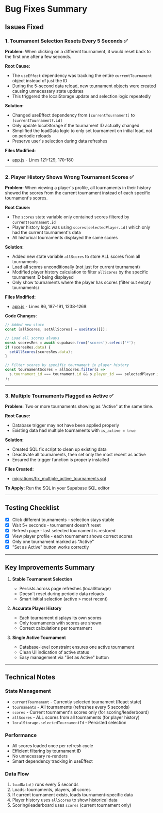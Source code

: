 # Bug Fixes Summary

## Issues Fixed

### 1. Tournament Selection Resets Every 5 Seconds ✅
**Problem:** When clicking on a different tournament, it would reset back to the first one after a few seconds.

**Root Cause:**
- The `useEffect` dependency was tracking the entire `currentTournament` object instead of just the ID
- During the 5-second data reload, new tournament objects were created causing unnecessary state updates
- This triggered the localStorage update and selection logic repeatedly

**Solution:**
- Changed useEffect dependency from `[currentTournament]` to `[currentTournament?.id]`
- Only update localStorage if the tournament ID actually changed
- Simplified the loadData logic to only set tournament on initial load, not on periodic reloads
- Preserve user's selection during data refreshes

**Files Modified:**
- [app.js](app.js) - Lines 121-129, 170-180

---

### 2. Player History Shows Wrong Tournament Scores ✅
**Problem:** When viewing a player's profile, all tournaments in their history showed the scores from the current tournament instead of each specific tournament's scores.

**Root Cause:**
- The `scores` state variable only contained scores filtered by `currentTournament.id`
- Player history logic was using `scores[selectedPlayer.id]` which only had the current tournament's data
- All historical tournaments displayed the same scores

**Solution:**
- Added new state variable `allScores` to store ALL scores from all tournaments
- Load all scores unconditionally (not just for current tournament)
- Modified player history calculation to filter `allScores` by the specific tournament ID being displayed
- Only show tournaments where the player has scores (filter out empty tournaments)

**Files Modified:**
- [app.js](app.js) - Lines 86, 187-191, 1238-1268

**Code Changes:**
```javascript
// Added new state
const [allScores, setAllScores] = useState([]);

// Load all scores always
const scoresRes = await supabase.from('scores').select('*');
if (scoresRes.data) {
  setAllScores(scoresRes.data);
}

// Filter scores by specific tournament in player history
const tournamentScores = allScores.filter(s =>
  s.tournament_id === tournament.id && s.player_id === selectedPlayer.id
);
```

---

### 3. Multiple Tournaments Flagged as Active ✅
**Problem:** Two or more tournaments showing as "Active" at the same time.

**Root Cause:**
- Database trigger may not have been applied properly
- Existing data had multiple tournaments with `is_active = true`

**Solution:**
- Created SQL fix script to clean up existing data
- Deactivate all tournaments, then set only the most recent as active
- Ensured the trigger function is properly installed

**Files Created:**
- [migrations/fix_multiple_active_tournaments.sql](migrations/fix_multiple_active_tournaments.sql)

**To Apply:** Run the SQL in your Supabase SQL editor

---

## Testing Checklist

- [x] Click different tournaments - selection stays stable
- [x] Wait 5+ seconds - tournament doesn't reset
- [x] Refresh page - last selected tournament is restored
- [x] View player profile - each tournament shows correct scores
- [x] Only one tournament marked as "Active"
- [x] "Set as Active" button works correctly

---

## Key Improvements Summary

1. **Stable Tournament Selection**
   - Persists across page refreshes (localStorage)
   - Doesn't reset during periodic data reloads
   - Smart initial selection (active > most recent)

2. **Accurate Player History**
   - Each tournament displays its own scores
   - Only tournaments with scores are shown
   - Correct calculations per tournament

3. **Single Active Tournament**
   - Database-level constraint ensures one active tournament
   - Clean UI indication of active status
   - Easy management via "Set as Active" button

---

## Technical Notes

### State Management
- `currentTournament` - Currently selected tournament (React state)
- `tournaments` - All tournaments (refreshes every 5 seconds)
- `scores` - Current tournament's scores only (for scoring/leaderboard)
- `allScores` - ALL scores from all tournaments (for player history)
- `localStorage.selectedTournamentId` - Persisted selection

### Performance
- All scores loaded once per refresh cycle
- Efficient filtering by tournament ID
- No unnecessary re-renders
- Smart dependency tracking in useEffect

### Data Flow
1. `loadData()` runs every 5 seconds
2. Loads: tournaments, players, all scores
3. If current tournament exists, loads tournament-specific data
4. Player history uses `allScores` to show historical data
5. Scoring/leaderboard uses `scores` (current tournament only)
